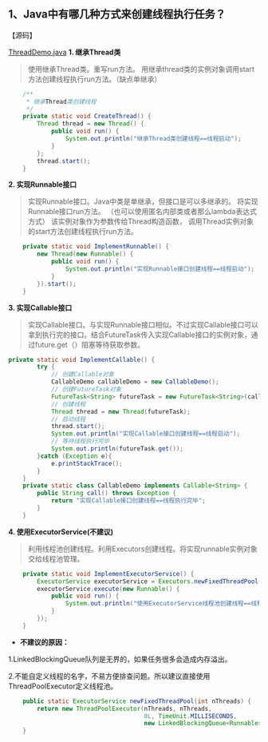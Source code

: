 ## 1、Java中有哪几种方式来创建线程执行任务？

【源码】

[ThreadDemo.java](..%2FA001Thread%2FThreadDemo.java)
**1. 继承Thread类**

> 使用继承Thread类。重写run方法。
> 用继承thread类的实例对象调用start方法创建线程执行run方法。（缺点单继承）

```java
    /**
     * 继承Thread类创建线程
     */
    private static void CreateThread() {
        Thread thread = new Thread() {
            public void run() {
                System.out.println("继承Thread类创建线程==线程启动");
            }
        };
        thread.start();
    }
```
**2. 实现Runnable接口**
> 实现Runnable接口。Java中类是单继承，但接口是可以多继承的。
> 将实现Runnable接口run方法。
> （也可以使用匿名内部类或者那么lambda表达式方式）
> 该实例对象作为参数传给Thread构造函数，
> 调用Thread实例对象的start方法创建线程执行run方法。
```java
    private static void ImplementRunnable() {
        new Thread(new Runnable() {
            public void run() {
                System.out.println("实现Runnable接口创建线程==线程启动");
            }
        }).start();
    }
```

**3. 实现Callable接口**
> 实现Callable接口。与实现Runnable接口相似。不过实现Callable接口可以拿到执行完的接口。结合FutureTask传入实现Callable接口的实例对象，通过future.get（）阻塞等待获取参数。
```java
private static void ImplementCallable() {
        try {
            // 创建Callable对象
            CallableDemo callableDemo = new CallableDemo();
            // 创建FutureTask对象
            FutureTask<String> futureTask = new FutureTask<String>(callableDemo);
            // 创建线程
            Thread thread = new Thread(futureTask);
            // 启动线程
            thread.start();
            System.out.println("实现Callable接口创建线程==线程启动");
            // 等待线程执行完毕
            System.out.println(futureTask.get());
        }catch (Exception e){
            e.printStackTrace();
        }
    }
    private static class CallableDemo implements Callable<String> {
        public String call() throws Exception {
            return "实现Callable接口创建线程==线程执行完毕";
        }
    }
```
**4. 使用ExecutorService(不建议)**

> 利用线程池创建线程。利用Executors创建线程。将实现runnable实例对象交给线程池管理。
```java
    private static void ImplementExecutorService() {
        ExecutorService executorService = Executors.newFixedThreadPool(10);
        executorService.execute(new Runnable() {
            public void run() {
                System.out.println("使用ExecutorService线程池创建线程==线程执行完毕");
            }
        });
    }
```
- **不建议的原因：**

1.LinkedBlockingQueue队列是无界的，如果任务很多会造成内存溢出。

2.不能自定义线程的名字，不易方便排查问题。所以建议直接使用ThreadPoolExecutor定义线程池。

```java
    public static ExecutorService newFixedThreadPool(int nThreads) {
        return new ThreadPoolExecutor(nThreads, nThreads,
                                      0L, TimeUnit.MILLISECONDS,
                                      new LinkedBlockingQueue<Runnable>());
    }
```


